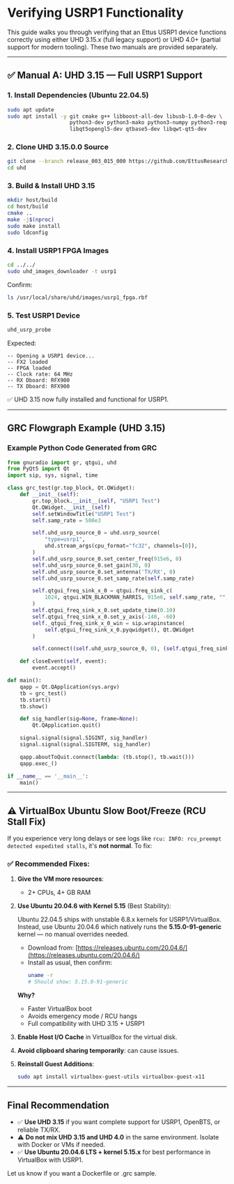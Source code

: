 # Verifying USRP1 Functionality

This guide walks you through verifying that an Ettus USRP1 device functions correctly using either UHD 3.15.x (full legacy support) or UHD 4.0+ (partial support for modern tooling). These two manuals are provided separately.

---

## ✅ Manual A: UHD 3.15 — Full USRP1 Support

### 1. Install Dependencies (Ubuntu 22.04.5)

```bash
sudo apt update
sudo apt install -y git cmake g++ libboost-all-dev libusb-1.0-0-dev \
                    python3-dev python3-mako python3-numpy python3-requests \
                    libqt5opengl5-dev qtbase5-dev libqwt-qt5-dev
```

### 2. Clone UHD 3.15.0.0 Source

```bash
git clone --branch release_003_015_000 https://github.com/EttusResearch/uhd.git
cd uhd
```

### 3. Build & Install UHD 3.15

```bash
mkdir host/build
cd host/build
cmake ..
make -j$(nproc)
sudo make install
sudo ldconfig
```

### 4. Install USRP1 FPGA Images

```bash
cd ../../
sudo uhd_images_downloader -t usrp1
```

Confirm:

```bash
ls /usr/local/share/uhd/images/usrp1_fpga.rbf
```

### 5. Test USRP1 Device

```bash
uhd_usrp_probe
```

Expected:

```
-- Opening a USRP1 device...
-- FX2 loaded
-- FPGA loaded
-- Clock rate: 64 MHz
-- RX Dboard: RFX900
-- TX Dboard: RFX900
```

✅ UHD 3.15 now fully installed and functional for USRP1.

---

## GRC Flowgraph Example (UHD 3.15)

### Example Python Code Generated from GRC

```python
from gnuradio import gr, qtgui, uhd
from PyQt5 import Qt
import sip, sys, signal, time

class grc_test(gr.top_block, Qt.QWidget):
    def __init__(self):
        gr.top_block.__init__(self, "USRP1 Test")
        Qt.QWidget.__init__(self)
        self.setWindowTitle("USRP1 Test")
        self.samp_rate = 500e3

        self.uhd_usrp_source_0 = uhd.usrp_source(
            "type=usrp1",
            uhd.stream_args(cpu_format="fc32", channels=[0]),
        )
        self.uhd_usrp_source_0.set_center_freq(915e6, 0)
        self.uhd_usrp_source_0.set_gain(30, 0)
        self.uhd_usrp_source_0.set_antenna('TX/RX', 0)
        self.uhd_usrp_source_0.set_samp_rate(self.samp_rate)

        self.qtgui_freq_sink_x_0 = qtgui.freq_sink_c(
            1024, qtgui.WIN_BLACKMAN_hARRIS, 915e6, self.samp_rate, "", 1
        )
        self.qtgui_freq_sink_x_0.set_update_time(0.10)
        self.qtgui_freq_sink_x_0.set_y_axis(-140, -60)
        self._qtgui_freq_sink_x_0_win = sip.wrapinstance(
            self.qtgui_freq_sink_x_0.pyqwidget(), Qt.QWidget
        )

        self.connect((self.uhd_usrp_source_0, 0), (self.qtgui_freq_sink_x_0, 0))

    def closeEvent(self, event):
        event.accept()

def main():
    qapp = Qt.QApplication(sys.argv)
    tb = grc_test()
    tb.start()
    tb.show()

    def sig_handler(sig=None, frame=None):
        Qt.QApplication.quit()

    signal.signal(signal.SIGINT, sig_handler)
    signal.signal(signal.SIGTERM, sig_handler)

    qapp.aboutToQuit.connect(lambda: (tb.stop(), tb.wait()))
    qapp.exec_()

if __name__ == '__main__':
    main()
```

---

## ⚠️ VirtualBox Ubuntu Slow Boot/Freeze (RCU Stall Fix)

If you experience very long delays or see logs like `rcu: INFO: rcu_preempt detected expedited stalls`, it's **not normal**. To fix:

### ✅ Recommended Fixes:

1. **Give the VM more resources**:

   - 2+ CPUs, 4+ GB RAM

2. **Use Ubuntu 20.04.6 with Kernel 5.15** (Best Stability):

   Ubuntu 22.04.5 ships with unstable 6.8.x kernels for USRP1/VirtualBox. Instead, use Ubuntu 20.04.6 which natively runs the **5.15.0-91-generic** kernel — no manual overrides needed.

   - Download from: [https://releases.ubuntu.com/20.04.6/](https://releases.ubuntu.com/20.04.6/)
   - Install as usual, then confirm:
     ```bash
     uname -r
     # Should show: 5.15.0-91-generic
     ```

   **Why?**

   - Faster VirtualBox boot
   - Avoids emergency mode / RCU hangs
   - Full compatibility with UHD 3.15 + USRP1

3. **Enable Host I/O Cache** in VirtualBox for the virtual disk.

4. **Avoid clipboard sharing temporarily**: can cause issues.

5. **Reinstall Guest Additions**:

   ```bash
   sudo apt install virtualbox-guest-utils virtualbox-guest-x11
   ```

---

## Final Recommendation

- ✅ **Use UHD 3.15** if you want complete support for USRP1, OpenBTS, or reliable TX/RX.
- ⚠️ **Do not mix UHD 3.15 and UHD 4.0** in the same environment. Isolate with Docker or VMs if needed.
- ✅ **Use Ubuntu 20.04.6 LTS + kernel 5.15.x** for best performance in VirtualBox with USRP1.

Let us know if you want a Dockerfile or .grc sample.

